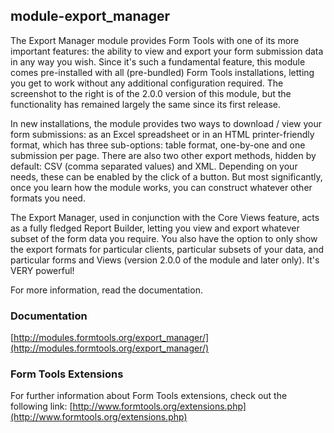 ## module-export_manager

The Export Manager module provides Form Tools with one of its more important features: the ability to view and export your form submission data in any way you wish. Since it's such a fundamental feature, this module comes pre-installed with all (pre-bundled) Form Tools installations, letting you get to work without any additional configuration required. The screenshot to the right is of the 2.0.0 version of this module, but the functionality has remained largely the same since its first release.

In new installations, the module provides two ways to download / view your form submissions: as an Excel spreadsheet or in an HTML printer-friendly format, which has three sub-options: table format, one-by-one and one submission per page. There are also two other export methods, hidden by default: CSV (comma separated values) and XML. Depending on your needs, these can be enabled by the click of a button. But most significantly, once you learn how the module works, you can construct whatever other formats you need.

The Export Manager, used in conjunction with the Core Views feature, acts as a fully fledged Report Builder, letting you view and export whatever subset of the form data you require. You also have the option to only show the export formats for particular clients, particular subsets of your data, and particular forms and Views (version 2.0.0 of the module and later only). It's VERY powerful!

For more information, read the documentation.

### Documentation

[http://modules.formtools.org/export_manager/](http://modules.formtools.org/export_manager/)

### Form Tools Extensions

For further information about Form Tools extensions, check out the following link:
[http://www.formtools.org/extensions.php](http://www.formtools.org/extensions.php)
